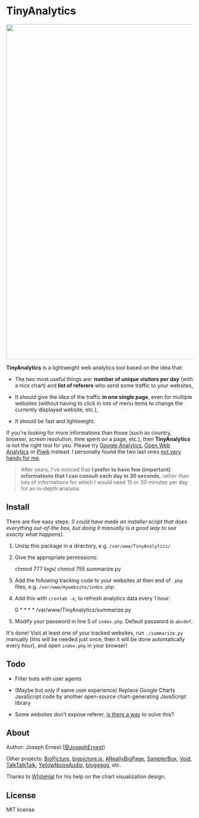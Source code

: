 # TinyAnalytics

<img src="http://gget.it/27cgzhtl/TinyAnalytics.png" width="900"/>

**TinyAnalytics** is a lightweight web analytics tool based on the idea that:

* The two most useful things are: **number of unique visitors per day** (with a nice chart) and **list of referers** who send some traffic to your websites,

* It should give the idea of the traffic **in one single page**, even for multiple websites (without having to click in lots of menu items to change the currently displayed website, etc.),

* It should be fast and lightweight.

If you're looking for more informations than those (such as country, browser, screen resolution, time spent on a page, etc.), then **TinyAnalytics** is not the right tool for you. Please try [Google Analytics](https://analytics.google.com), [Open Web Analytics](https://www.openwebanalytics.com/) or [Piwik](https://www.piwik.org/) instead. I personally found the two last ones [not very handy for me](http://josephbasquin.fr/aboutanalytics).

> After years, I've noticed that **I prefer to have few (important) informations that I can consult each day in 30 seconds**, rather than lots of informations for which I would need 15 or 30 minutes per day for an in-depth analysis.

## Install

There are five easy steps. *(I could have made an installer script that does everything out-of-the box, but doing it manually is a good way to see exactly what happens)*.

1) Unzip this package in a directory, e.g. `/var/www/TinyAnalytics/`.

2) Give the appropriate permissions:

    chmod 777 logs/
    chmod 755 summarize.py

3) Add the following tracking code to your websites at then end of `.php` files, e.g. `/var/www/mywebsite/index.php`:

    <?php 
    require '/var/www/TinyAnalytics/tracker.php';
    record_visit('mywebsite');
    ?>

4) Add this with `crontab -e`, to refresh analytics data every 1 hour:

    0 * * * * /var/www/TinyAnalytics/summarize.py

5) Modify your password in line 5 of `index.php`. Default password is `abcdef`.    

It's done! Visit at least one of your tracked websites, run `./summarize.py` manually (this will be needed just once, then it will be done automatically every hour), and open `index.php` in your browser!

## Todo

* Filter bots with user agents

* (Maybe but only if same user experience) Replace Google Charts JavaScript code by another open-source chart-generating JavaScript library

* Some websites don't expose referer, [is there a way](https://stackoverflow.com/q/41466351/1422096) to solve this? 

## About

Author: Joseph Ernest ([@JosephErnest](https://twitter.com/JosephErnest))

Other projects: [BigPicture](http://bigpicture.bi), [bigpicture.js](https://github.com/josephernest/bigpicture.js), [AReallyBigPage](https://github.com/josephernest/AReallyBigPage), [SamplerBox](http://www.samplerbox.org), [Void](http://www.thisisvoid.org), [TalkTalkTalk](https://github.com/josephernest/TalkTalkTalk), [YellowNoiseAudio](http://www.yellownoiseaudio.com), [bloggggg](https://github.com/josephernest/bloggggg), etc.

Thanks to [WhiteHat](http://stackoverflow.com/users/5090771/whitehat) for his help on the chart visualization design.

## License

MIT license
